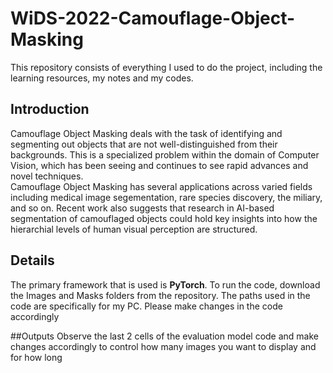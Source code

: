 # WiDS-2022-Camouflage-Object-Masking
This repository consists of everything I used to do the project, including the learning resources, my notes and my codes.
## Introduction
Camouflage Object Masking deals with the task of identifying and segmenting out objects that are not well-distinguished from their backgrounds. This is a specialized problem within the domain of Computer Vision, which has been seeing and continues to see rapid advances and novel techniques.<br>
Camouflage Object Masking has several applications across varied fields including medical image segementation, rare species discovery, the miliary, and so on. Recent work also suggests that research in AI-based segmentation of camouflaged objects could hold key insights into how the hierarchial levels of human visual perception are structured.<br>

## Details
The primary framework that is used is <b>PyTorch</b>. To run the code, download the Images and Masks folders from the repository. The paths used in the code are specifically for my PC. Please make changes in the code accordingly <br>

##Outputs
Observe the last 2 cells of the evaluation model code and make changes accordingly to control how many images you want to display and for how long
